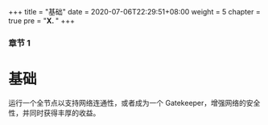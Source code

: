 +++
title = "基础"
date = 2020-07-06T22:29:51+08:00
weight = 5
chapter = true
pre = "<b>X. </b>"
+++

### 章节 1

# 基础

运行一个全节点以支持网络连通性，或者成为一个 Gatekeeper，增强网络的安全性，并同时获得丰厚的收益。
